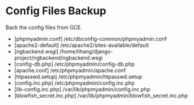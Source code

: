 Config Files Backup
===================

Back the config files from GCE.

*   [phpmyadmin.conf]   /etc/dbconfig-common/phpmyadmin.conf
*   [apache2-default]   /etc/apache2/sites-available/default
*   [ngbackend.wsgi]    /home/lihang/django-project/ngbackend/ngbackend.wsgi
*   [config-db.php]     /etc/phpmyadmin/config-db.php
*   [apache.conf]       /etc/phpmyadmin/apache.conf
*   [htpasswd.setup]    /etc/phpmyadmin/htpasswd.setup
*   [config.inc.php]    /etc/phpmyadmin/config.inc.php
*   [lib-config.inc.php]   /var/lib/phpmyadmin/config.inc.php
*   [blowfish_secret.inc.php]   /var/lib/phpmyadmin/blowfish_secret.inc.php
